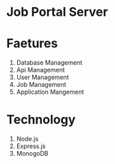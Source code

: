 # Job Portal Server
# Faetures
1. Database Management
2. Api Management
3. User Management
4. Job Management
5. Application Mangement
# Technology 
1. Node.js
2. Express.js
3. MonogoDB
